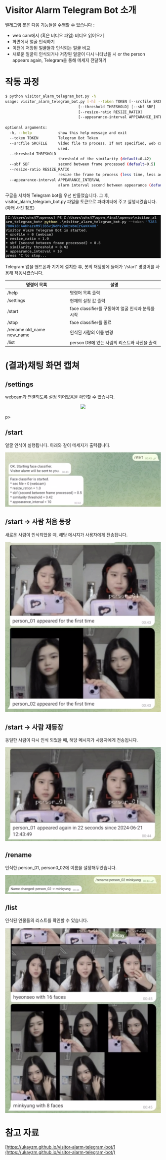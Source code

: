 # Visitor Alarm Telegram Bot 소개

텔레그램 봇은 다음 기능들을 수행할 수 있습니다 : 
* web cam에서 (혹은 비디오 파일) 비디오 읽어오기
* 화면에서 얼굴 인식하기
* 이전에 저장된 얼굴들과 인식되는 얼굴 비교
* 새로운 얼굴이 인식되거나 저장된 얼굴이 다시 나타났을 시 or the person appears again, Telegram을 통해 메세지 전달하기


# 작동 과정

```bash
$ python visitor_alarm_telegram_bot.py -h
usage: visitor_alarm_telegram_bot.py [-h] --token TOKEN [--srcfile SRCFILE]
                                 [--threshold THRESHOLD] [--sbf SBF]
                                 [--resize-ratio RESIZE_RATIO]
                                 [--appearance-interval APPEARANCE_INTERVAL]

optional arguments:
  -h, --help            show this help message and exit
  --token TOKEN         Telegram Bot Token
  --srcfile SRCFILE     Video file to process. If not specified, web cam is
                        used.
  --threshold THRESHOLD
                        threshold of the similarity (default=0.42)
  --sbf SBF             second between frame processed (default=0.5)
  --resize-ratio RESIZE_RATIO
                        resize the frame to process (less time, less accuracy)
  --appearance-interval APPEARANCE_INTERVAL
                        alarm interval second between appearance (default=10)
```

구글을 서치해 Telegram bot을 우선 만들었습니다. 
그 후, visitor_alarm_telegram_bot.py 파일을 토큰으로 파라미터에 주고 실행시켰습니다. (아래 사진 참조)

<p align="center">
   <img src="png/terminal_screenshot">
</p>

Telegram 앱을 핸드폰과 기기에 설치한 후, 봇의 채팅창에 들어가 '/start' 명령어를 사용해 작동시켰습니다.


| 명령어 목록 | 설명 |
|--------------------|----------|
| /help | 명령어 목록 출력 |
| /settings | 현재의 설정 값 출력 |
| /start | face classifier를 구동하여 얼굴 인식과 분류를 시작 |
| /stop | face classifier를 종료 |
| /rename old_name new_name | 인식된 사람의 이름 변경 |
| /list | person DB에 있는 사람의 리스트와 사진을 출력 |

# (결과)채팅 화면 캡쳐

## /settings

webcam과 연결되도록 설정 되어있음을 확인할 수 있습니다. 

<p align="center">
  <img src="png/name">
</p>p>

## /start

얼굴 인식이 실행됩니다. 아래와 같이 메세지가 출력됩니다.

<p align="center">
   <img src="png/tele_start1.png">
</p>

## /start -> 사람 처음 등장

새로운 사람이 인식되었을 떼, 해당 메시지가 사용자에게 전송됩니다. 

<p align="center">
   <img src="png/tele_start2.png">
</p>

## /start -> 사람 재등장

동일한 사람이 다시 인식 되었을 때, 해당 메시지가 사용자에게 전송됩니다.

<p align="center">
   <img src="png/tele_start3.png">
</p>

## /rename

인식한 person_01, person0_02에 이름을 설정해두었습니다.

<p align="center">
   <img src="png/tele_rename.png">
</p>

## /list

인식된 인물들의 리스트를 확인할 수 있습니다.

<p align="center">
   <img src="png/tele_list.png">
</p>

# 참고 자료 
[https://ukayzm.github.io/visitor-alarm-telegram-bot/](https://ukayzm.github.io/visitor-alarm-telegram-bot/)

